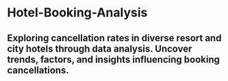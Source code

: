 # Hotel-Booking-Analysis
## Exploring cancellation rates in diverse resort and city hotels through data analysis. Uncover trends, factors, and insights influencing booking cancellations. 
